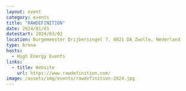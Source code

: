 ```yaml
---
layout: event
category: events
title: "RAWDEFINITION"
date: 2024/01/01
datestart: 2024/03/02
location: Burgemeester Drijbersingel 7, 8021 DA Zwolle, Nederland
type: Arena
hosts:
  - High Energy Events
links:
  - title: Website
    url: https://www.rawdefinition.com/
image: /assets/img/events/rawdefinition-2024.jpg
---
```

